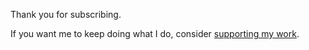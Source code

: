 Thank you for subscribing.

If you want me to keep doing what I do, consider [supporting my work](/support/).

